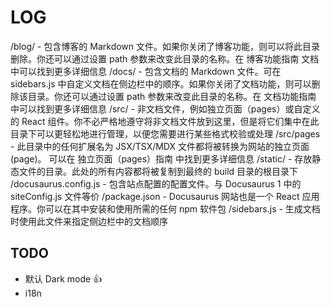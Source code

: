 # LOG

/blog/ - 包含博客的 Markdown 文件。如果你关闭了博客功能，则可以将此目录删除。你还可以通过设置 path 参数来改变此目录的名称。在 博客功能指南 文档中可以找到更多详细信息
/docs/ - 包含文档的 Markdown 文件。可在 sidebars.js 中自定义文档在侧边栏中的顺序。如果你关闭了文档功能，则可以删除该目录。你还可以通过设置 path 参数来改变此目录的名称。在 文档功能指南 中可以找到更多详细信息
/src/ - 非文档文件，例如独立页面（pages）或自定义的 React 组件。你不必严格地遵守将非文档文件放到这里，但是将它们集中在此目录下可以更轻松地进行管理，以便您需要进行某些格式校验或处理
/src/pages - 此目录中的任何扩展名为 JSX/TSX/MDX 文件都将被转换为网站的独立页面(page)。 可以在 独立页面（pages）指南 中找到更多详细信息
/static/ - 存放静态文件的目录。此处的所有内容都将被复制到最终的 build 目录的根目录下
/docusaurus.config.js - 包含站点配置的配置文件。与 Docusaurus 1 中的 siteConfig.js 文件等价
/package.json - Docusaurus 网站也是一个 React 应用程序。你可以在其中安装和使用所需的任何 npm 软件包
/sidebars.js - 生成文档时使用此文件来指定侧边栏中的文档顺序

## TODO

-   默认 Dark mode 👍
-   i18n
